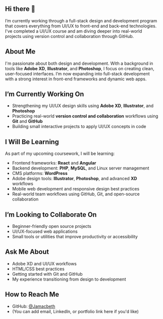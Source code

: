 ## Hi there 👋

I’m currently working through a full-stack design and development program that covers everything from UI/UX to front-end and back-end technologies. I've completed a UI/UX course and am diving deeper into real-world projects using version control and collaboration through GitHub.

## About Me

I'm passionate about both design and development. With a background in tools like **Adobe XD**, **Illustrator**, and **Photoshop**, I focus on creating clean, user-focused interfaces. I’m now expanding into full-stack development with a strong interest in front-end frameworks and dynamic web apps.

## I’m Currently Working On

- Strengthening my UI/UX design skills using **Adobe XD**, **Illustrator**, and **Photoshop**  
- Practicing real-world **version control and collaboration** workflows using **Git** and **GitHub**  
- Building small interactive projects to apply UI/UX concepts in code  

## I Will Be Learning

As part of my upcoming coursework, I will be learning:

- Frontend frameworks: **React** and **Angular**  
- Backend development: **PHP**, **MySQL**, and Linux server management  
- CMS platforms: **WordPress**  
- Adobe design tools: **Illustrator**, **Photoshop**, and advanced **XD** workflows  
- Mobile web development and responsive design best practices  
- Real-world team workflows using GitHub, Git, and open-source collaboration

## I’m Looking to Collaborate On

- Beginner-friendly open source projects  
- UI/UX-focused web applications  
- Small tools or utilities that improve productivity or accessibility

## Ask Me About

- Adobe XD and UI/UX workflows  
- HTML/CSS best practices  
- Getting started with Git and GitHub  
- My experience transitioning from design to development

## How to Reach Me

- GitHub: [@Jamacbeth](https://github.com/Jamacbeth)  
- (You can add email, LinkedIn, or portfolio link here if you'd like)



